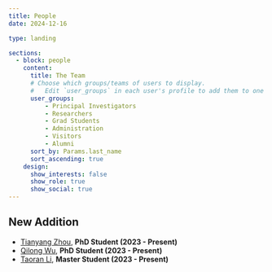 ```yaml
---
title: People
date: 2024-12-16

type: landing

sections:
  - block: people
    content:
      title: The Team
      # Choose which groups/teams of users to display.
      #   Edit `user_groups` in each user's profile to add them to one or more of these groups.
      user_groups:
          - Principal Investigators
          - Researchers
          - Grad Students
          - Administration
          - Visitors
          - Alumni
      sort_by: Params.last_name
      sort_ascending: true
    design:
      show_interests: false
      show_role: true
      show_social: true
---
```


## New Addition
- [Tianyang Zhou](https://github.com/qsdrqs), **PhD Student (2023 - Present)**
- [Qilong Wu](https://www.qilongwu.com/), **PhD Student (2023 - Present)**
- [Taoran Li](https://taoranl2.github.io), **Master Student (2023 - Present)**